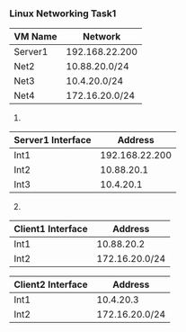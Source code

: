 ### Linux Networking  Task1 

| VM Name 	| Network        	|
|---------	|----------------	|
| Server1 	| 192.168.22.200 	|
| Net2    	| 10.88.20.0/24  	|
| Net3    	| 10.4.20.0/24   	|
| Net4    	| 172.16.20.0/24 	|

1. 
| Server1   Interface 	| Address        	|
|---------------------	|----------------	|
| Int1                	| 192.168.22.200 	|
| Int2                	| 10.88.20.1     	|
| Int3                	| 10.4.20.1      	|


2.
| Client1   Interface 	| Address        	|
|---------------------	|----------------	|
| Int1                	| 10.88.20.2     	|
| Int2                	| 172.16.20.0/24 	|

| Client2   Interface 	| Address        	|
|---------------------	|----------------	|
| Int1                	| 10.4.20.3      	|
| Int2                	| 172.16.20.0/24 	|

    
